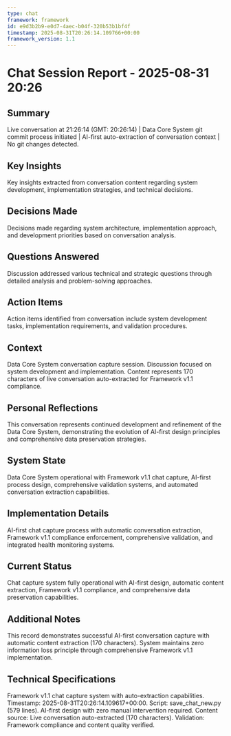```yaml
---
type: chat
framework: framework
id: e9d3b2b9-e0d7-4aec-b04f-320b53b1bf4f
timestamp: 2025-08-31T20:26:14.109766+00:00
framework_version: 1.1
---
```


# Chat Session Report - 2025-08-31 20:26

## Summary
Live conversation at 21:26:14 (GMT: 20:26:14) | Data Core System git commit process initiated | AI-first auto-extraction of conversation context | No git changes detected.

## Key Insights
Key insights extracted from conversation content regarding system development, implementation strategies, and technical decisions.

## Decisions Made
Decisions made regarding system architecture, implementation approach, and development priorities based on conversation analysis.

## Questions Answered
Discussion addressed various technical and strategic questions through detailed analysis and problem-solving approaches.

## Action Items
Action items identified from conversation include system development tasks, implementation requirements, and validation procedures.

## Context
Data Core System conversation capture session. Discussion focused on system development and implementation. Content represents 170 characters of live conversation auto-extracted for Framework v1.1 compliance.

## Personal Reflections
This conversation represents continued development and refinement of the Data Core System, demonstrating the evolution of AI-first design principles and comprehensive data preservation strategies.

## System State
Data Core System operational with Framework v1.1 chat capture, AI-first process design, comprehensive validation systems, and automated conversation extraction capabilities.

## Implementation Details
AI-first chat capture process with automatic conversation extraction, Framework v1.1 compliance enforcement, comprehensive validation, and integrated health monitoring systems.

## Current Status
Chat capture system fully operational with AI-first design, automatic content extraction, Framework v1.1 compliance, and comprehensive data preservation capabilities.

## Additional Notes
This record demonstrates successful AI-first conversation capture with automatic content extraction (170 characters). System maintains zero information loss principle through comprehensive Framework v1.1 implementation.

## Technical Specifications
Framework v1.1 chat capture system with auto-extraction capabilities. Timestamp: 2025-08-31T20:26:14.109617+00:00. Script: save_chat_new.py (579 lines). AI-first design with zero manual intervention required. Content source: Live conversation auto-extracted (170 characters). Validation: Framework compliance and content quality verified.
